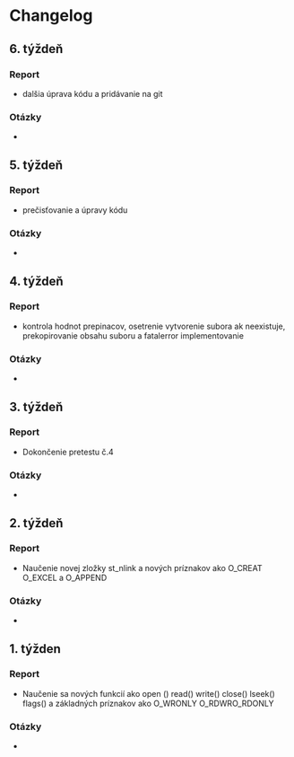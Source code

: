 # Changelog

## 6. týždeň
### Report
- dalšia úprava kódu a pridávanie na git
### Otázky
- 

## 5. týždeň
### Report
- prečisťovanie a úpravy kódu
### Otázky
- 

## 4. týždeň
### Report
- kontrola hodnot prepinacov, osetrenie vytvorenie subora ak neexistuje, prekopirovanie obsahu suboru a fatalerror implementovanie 
### Otázky
- 

## 3. týždeň
### Report
- Dokončenie pretestu č.4
### Otázky
- 

## 2. týždeň
### Report
- Naučenie novej zložky st_nlink a nových príznakov ako O_CREAT O_EXCEL a O_APPEND
### Otázky
- 

## 1. týžden
### Report
- Naučenie sa nových funkcií ako open () read() write() close() lseek() flags() a základných príznakov ako O_WRONLY O_RDWRO_RDONLY
### Otázky
-
